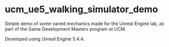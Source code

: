 # ucm_ue5_walking_simulator_demo

Simple demo of some varied mechanics made for the Unreal Engine lab, as part of the Game Development Masters program at UCM.

Developed using Unreal Engine 5.4.4.
